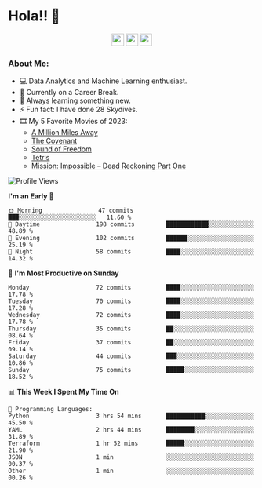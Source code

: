 # Hola!! 👋

<p align="center">
<a href="https://www.linkedin.com/in/salujaamandeep"><img src="https://img.shields.io/badge/linkedin-%230077B5.svg?&style=for-the-badge&logo=linkedin&logoColor=white" height=25></a>
<a href="https://www.twitter.com/salujaamandeep"><img src="https://img.shields.io/badge/twitter-%231DA1F2.svg?&style=for-the-badge&logo=twitter&logoColor=white" height=25></a>
<a href="https://medium.com/@saluja.amandeep"><img src="https://img.shields.io/badge/medium-%2312100E.svg?&style=for-the-badge&logo=medium&logoColor=white" height=25></a></p>

### About Me:

- 💻 Data Analytics and Machine Learning enthusiast.
- 🌱 Currently on a Career Break.
- 📖 Always learning something new.
- ⚡ Fun fact: I have done 28 Skydives.
- 🎞️ My 5 Favorite Movies of 2023:
  - [A Million Miles Away](https://www.imdb.com/title/tt21940010/)
  - [The Covenant](https://www.imdb.com/title/tt4873118/)
  - [Sound of Freedom](https://www.imdb.com/title/tt7599146/)
  - [Tetris](https://www.imdb.com/title/tt12758060/)
  - [Mission: Impossible – Dead Reckoning Part One](https://www.imdb.com/title/tt9603212/)

<!--START_SECTION:waka-->
![Profile Views](http://img.shields.io/badge/Profile%20Views-1-blue)

**I'm an Early 🐤** 

```text
🌞 Morning                47 commits          ███░░░░░░░░░░░░░░░░░░░░░░   11.60 % 
🌆 Daytime                198 commits         ████████████░░░░░░░░░░░░░   48.89 % 
🌃 Evening                102 commits         ██████░░░░░░░░░░░░░░░░░░░   25.19 % 
🌙 Night                  58 commits          ████░░░░░░░░░░░░░░░░░░░░░   14.32 % 
```
📅 **I'm Most Productive on Sunday** 

```text
Monday                   72 commits          ████░░░░░░░░░░░░░░░░░░░░░   17.78 % 
Tuesday                  70 commits          ████░░░░░░░░░░░░░░░░░░░░░   17.28 % 
Wednesday                72 commits          ████░░░░░░░░░░░░░░░░░░░░░   17.78 % 
Thursday                 35 commits          ██░░░░░░░░░░░░░░░░░░░░░░░   08.64 % 
Friday                   37 commits          ██░░░░░░░░░░░░░░░░░░░░░░░   09.14 % 
Saturday                 44 commits          ███░░░░░░░░░░░░░░░░░░░░░░   10.86 % 
Sunday                   75 commits          █████░░░░░░░░░░░░░░░░░░░░   18.52 % 
```


📊 **This Week I Spent My Time On** 

```text
💬 Programming Languages: 
Python                   3 hrs 54 mins       ███████████░░░░░░░░░░░░░░   45.50 % 
YAML                     2 hrs 44 mins       ████████░░░░░░░░░░░░░░░░░   31.89 % 
Terraform                1 hr 52 mins        █████░░░░░░░░░░░░░░░░░░░░   21.90 % 
JSON                     1 min               ░░░░░░░░░░░░░░░░░░░░░░░░░   00.37 % 
Other                    1 min               ░░░░░░░░░░░░░░░░░░░░░░░░░   00.26 % 
```


<!--END_SECTION:waka-->
